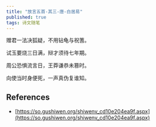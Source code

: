 ```yaml
---
title: "放言五首-其三-唐-白居易"
published: true
tags: 诗文随笔
---
```


赠君一法决狐疑，不用钻龟与祝蓍。

试玉要烧三日满，辩才须待七年期。

周公恐惧流言日，王莽谦恭未篡时。

向使当时身便死，一声真伪复谁知。

## References

- [https://so.gushiwen.org/shiwenv_cd10e204ea9f.aspx](https://so.gushiwen.org/shiwenv_cd10e204ea9f.aspx)